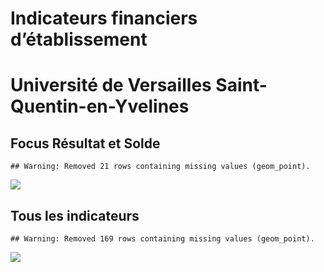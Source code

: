 Indicateurs financiers d’établissement
================

# Université de Versailles Saint-Quentin-en-Yvelines

## Focus Résultat et Solde

    ## Warning: Removed 21 rows containing missing values (geom_point).

![](université_de_versailles_saint_quentin_en_yvelines_files/figure-gfm/etab.focus-1.png)<!-- -->

## Tous les indicateurs

    ## Warning: Removed 169 rows containing missing values (geom_point).

![](université_de_versailles_saint_quentin_en_yvelines_files/figure-gfm/etab-1.png)<!-- -->
